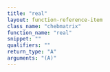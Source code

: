 ```yaml
---
title: "real"
layout: function-reference-item
class_name: "chebmatrix"
function_name: "real"
snippet: ""
qualifiers: ""
return_type: "A"
arguments: "(A)"
---
```


<pre class="help-text"></pre>